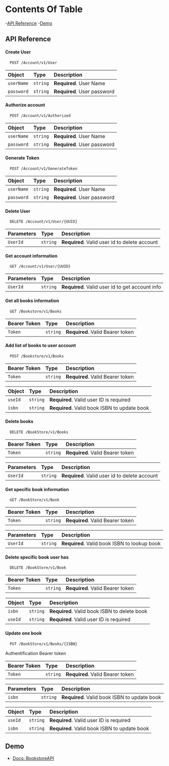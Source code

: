 # Contents Of Table

-[API Reference](#api-reference)
-[Demo](#demo)

## API Reference

#### Create User

```http
  POST /Account/v1/User
```

| Object    | Type     | Description                |
| :-------- | :------- | :------------------------- |
| `userName`| `string` | **Required**. User Name    |
| `password`| `string` | **Required**. User password |

#### Authorize account

```http
  POST /Account/v1/Authorized
```

| Object    | Type     | Description                |
| :-------- | :------- | :------------------------- |
| `userName`| `string` | **Required**. User Name    |
| `password`| `string` | **Required**. User password |

#### Generate Token

```http
  POST /Account/v1/GenerateToken
```

| Object    | Type     | Description                |
| :-------- | :------- | :------------------------- |
| `userName`| `string` | **Required**. User Name    |
| `password`| `string` | **Required**. User password |

#### Delete User

```http
  DELETE /Account/v1/User/{UUID}
```
| Parameters | Type     | Description                       |
| :-------- | :------- | :-------------------------------- |
| `UserId`    | `string` | **Required**. Valid user id to delete account |

#### Get account information

```http
  GET /Account/v1/User/{UUID}
```

| Parameters | Type     | Description                       |
| :-------- | :------- | :-------------------------------- |
| `UserId`    | `string` | **Required**. Valid user id to get account info |

#### Get all books information

```http
  GET /Bookstore/v1/Books
```

| Bearer Token | Type     | Description                       |
| :-------- | :------- | :-------------------------------- |
| `Token`    | `string` | **Required**. Valid Bearer token |

#### Add list of books to user account

```http
  POST /Bookstore/v1/Books
```

| Bearer Token | Type     | Description                       |
| :-------- | :------- | :-------------------------------- |
| `Token`    | `string` | **Required**. Valid Bearer token |

| Object | Type     | Description                       |
| :-------- | :------- | :-------------------------------- |
| `useId`   | `string` | **Required**. Valid user ID is required |
| `isbn`    | `string` | **Required**. Valid book ISBN to update book |

#### Delete books 

````http
  DELETE /BookStore/v1/Books
````

| Bearer Token | Type     | Description                    |
| :-------- | :------- | :-------------------------------- |
| `Token`    | `string` | **Required**. Valid Bearer token |

| Parameters | Type     | Description                       |
| :-------- | :------- | :-------------------------------- |
| `UserId`    | `string` | **Required**. Valid user id to delete account |

#### Get specific book information

````https
  GET /BookStore/v1/Book
````

| Bearer Token | Type     | Description                    |
| :-------- | :------- | :-------------------------------- |
| `Token`    | `string` | **Required**. Valid Bearer token |

| Parameters | Type     | Description                       |
| :-------- | :------- | :-------------------------------- |
| `UserId`    | `string` | **Required**. Valid book ISBN to lookup book |

#### Delete specific book user has

````http
  DELETE /BookStore/v1/Book
````

| Bearer Token | Type     | Description                    |
| :-------- | :------- | :-------------------------------- |
| `Token`    | `string` | **Required**. Valid Bearer token |

| Object | Type     | Description                       |
| :-------- | :------- | :-------------------------------- |
| `isbn`    | `string` | **Required**. Valid book ISBN to delete book |
| `useId`   | `string` | **Required**. Valid user ID is required |

#### Update one book

```http 
  PUT /BookStore/v1/Books/{ISBN}
```

Authentification Bearer token

| Bearer Token | Type     | Description                       |
| :-------- | :------- | :-------------------------------- |
| `Token`    | `string` | **Required**. Valid Bearer token |

| Parameters | Type     | Description                       |
| :-------- | :------- | :-------------------------------- |
| `isbn`    | `string` | **Required**. Valid book ISBN to update book |

| Object | Type     | Description                       |
| :-------- | :------- | :-------------------------------- |
| `useId`   | `string` | **Required**. Valid user ID is required |
| `isbn`    | `string` | **Required**. Valid book ISBN to update book |
  

## Demo 

- [Docs: BookstoreAPI](https://bookstore.toolsqa.com/swagger)
